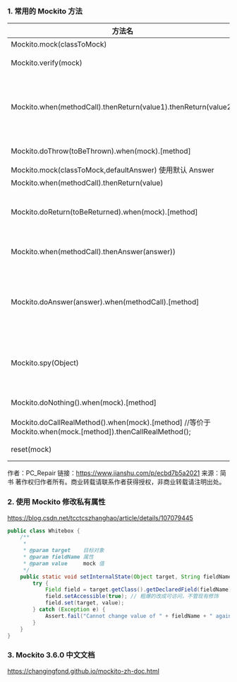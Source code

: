 ### 1. 常用的 Mockito 方法

| 方法名                                                                                                    | 描述                                          |
| --------------------------------------------------------------------------------------------------------- | --------------------------------------------- |
| Mockito.mock(classToMock)                                                                                 | 模拟对象                                      |
| Mockito.verify(mock)                                                                                      | 验证行为是否发生                              |
| Mockito.when(methodCall).thenReturn(value1).thenReturn(value2)                                            | 触发时第一次返回 value1，第 n 次都返回 value2 |
| Mockito.doThrow(toBeThrown).when(mock).[method]                                                           | 模拟抛出异常。                                |
| Mockito.mock(classToMock,defaultAnswer) 使用默认 Answer                                                   | 模拟对象                                      |
| Mockito.when(methodCall).thenReturn(value)                                                                | 参数匹配                                      |
| Mockito.doReturn(toBeReturned).when(mock).[method]                                                        | 参数匹配（直接执行不判断）                    |
| Mockito.when(methodCall).thenAnswer(answer))                                                              | 预期回调接口生成期望值                        |
| Mockito.doAnswer(answer).when(methodCall).[method]                                                        | 预期回调接口生成期望值（直接执行不判断）      |
| Mockito.spy(Object)                                                                                       | 用 spy 监控真实对象,设置真实对象行为          |
| Mockito.doNothing().when(mock).[method]                                                                   | 不做任何返回                                  |
| Mockito.doCallRealMethod().when(mock).[method] //等价于 Mockito.when(mock.[method]).thenCallRealMethod(); | 调用真实的方法                                |
| reset(mock)                                                                                               | 重置 mock                                     |

作者：PC_Repair
链接：https://www.jianshu.com/p/ecbd7b5a2021
来源：简书
著作权归作者所有。商业转载请联系作者获得授权，非商业转载请注明出处。

### 2. 使用 Mockito 修改私有属性

https://blog.csdn.net/tcctcszhanghao/article/details/107079445

```java
public class Whitebox {
    /**
     *
     * @param target    目标对象
     * @param fieldName 属性
     * @param value     mock 值
     */
    public static void setInternalState(Object target, String fieldName, Object value) {
        try {
            Field field = target.getClass().getDeclaredField(fieldName);
            field.setAccessible(true); // 粗爆的改成可访问，不管现有修饰
            field.set(target, value);
        } catch (Exception e) {
            Assert.fail("Cannot change value of " + fieldName + " against target " + target);
        }
    }
}
```

### 3. Mockito 3.6.0 中文文档

https://changingfond.github.io/mockito-zh-doc.html
